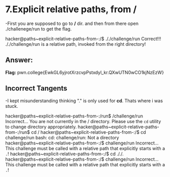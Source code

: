 # 7.Explicit relative paths, from /
-First you are supposed to go to **/** dir. and then from there open ./challenege/run to get the flag.


hacker@paths~explicit-relative-paths-from-:/$ ././challenge/run
Correct!!!
././challenge/run is a relative path, invoked from the right directory!

## Answer:
**Flag:** pwn.college{EwkGL6yjrotXrzcvpPstxdyl_kr.QXwUTN0wCO1kjNzEzW}


## Incorrect Tangents
-I kept misunderstanding thinking "." is only used for **cd**. Thats where i was stuck.

hacker@paths~explicit-relative-paths-from-:/run$ /challenge/run
Incorrect...
You are not currently in the / directory.
Please use the `cd` utility to change directory appropriately.
hacker@paths~explicit-relative-paths-from-:/run$ cd /
hacker@paths~explicit-relative-paths-from-:/$ cd challenge/run
bash: cd: challenge/run: Not a directory
hacker@paths~explicit-relative-paths-from-:/$ challenge/run
Incorrect...
This challenge must be called with a relative path that explicitly starts with a `.`!
hacker@paths~explicit-relative-paths-from-:/$ cd ././.
hacker@paths~explicit-relative-paths-from-:/$ challenge/run
Incorrect...
This challenge must be called with a relative path that explicitly starts with a `.`!
